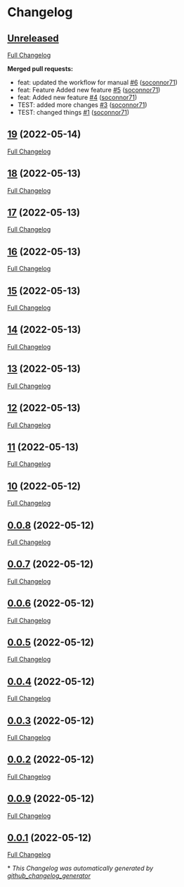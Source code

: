 # Changelog

## [Unreleased](https://github.com/soconnor71/testRepo/tree/HEAD)

[Full Changelog](https://github.com/soconnor71/testRepo/compare/19...HEAD)

**Merged pull requests:**

- feat: updated the workflow for manual [\#6](https://github.com/soconnor71/testRepo/pull/6) ([soconnor71](https://github.com/soconnor71))
- feat: Feature Added new feature [\#5](https://github.com/soconnor71/testRepo/pull/5) ([soconnor71](https://github.com/soconnor71))
- feat: Added new feature [\#4](https://github.com/soconnor71/testRepo/pull/4) ([soconnor71](https://github.com/soconnor71))
- TEST: added more changes [\#3](https://github.com/soconnor71/testRepo/pull/3) ([soconnor71](https://github.com/soconnor71))
- TEST: changed things [\#1](https://github.com/soconnor71/testRepo/pull/1) ([soconnor71](https://github.com/soconnor71))

## [19](https://github.com/soconnor71/testRepo/tree/19) (2022-05-14)

[Full Changelog](https://github.com/soconnor71/testRepo/compare/18...19)

## [18](https://github.com/soconnor71/testRepo/tree/18) (2022-05-13)

[Full Changelog](https://github.com/soconnor71/testRepo/compare/17...18)

## [17](https://github.com/soconnor71/testRepo/tree/17) (2022-05-13)

[Full Changelog](https://github.com/soconnor71/testRepo/compare/16...17)

## [16](https://github.com/soconnor71/testRepo/tree/16) (2022-05-13)

[Full Changelog](https://github.com/soconnor71/testRepo/compare/15...16)

## [15](https://github.com/soconnor71/testRepo/tree/15) (2022-05-13)

[Full Changelog](https://github.com/soconnor71/testRepo/compare/14...15)

## [14](https://github.com/soconnor71/testRepo/tree/14) (2022-05-13)

[Full Changelog](https://github.com/soconnor71/testRepo/compare/13...14)

## [13](https://github.com/soconnor71/testRepo/tree/13) (2022-05-13)

[Full Changelog](https://github.com/soconnor71/testRepo/compare/12...13)

## [12](https://github.com/soconnor71/testRepo/tree/12) (2022-05-13)

[Full Changelog](https://github.com/soconnor71/testRepo/compare/11...12)

## [11](https://github.com/soconnor71/testRepo/tree/11) (2022-05-13)

[Full Changelog](https://github.com/soconnor71/testRepo/compare/10...11)

## [10](https://github.com/soconnor71/testRepo/tree/10) (2022-05-12)

[Full Changelog](https://github.com/soconnor71/testRepo/compare/0.0.8...10)

## [0.0.8](https://github.com/soconnor71/testRepo/tree/0.0.8) (2022-05-12)

[Full Changelog](https://github.com/soconnor71/testRepo/compare/0.0.7...0.0.8)

## [0.0.7](https://github.com/soconnor71/testRepo/tree/0.0.7) (2022-05-12)

[Full Changelog](https://github.com/soconnor71/testRepo/compare/0.0.6...0.0.7)

## [0.0.6](https://github.com/soconnor71/testRepo/tree/0.0.6) (2022-05-12)

[Full Changelog](https://github.com/soconnor71/testRepo/compare/0.0.5...0.0.6)

## [0.0.5](https://github.com/soconnor71/testRepo/tree/0.0.5) (2022-05-12)

[Full Changelog](https://github.com/soconnor71/testRepo/compare/0.0.4...0.0.5)

## [0.0.4](https://github.com/soconnor71/testRepo/tree/0.0.4) (2022-05-12)

[Full Changelog](https://github.com/soconnor71/testRepo/compare/0.0.3...0.0.4)

## [0.0.3](https://github.com/soconnor71/testRepo/tree/0.0.3) (2022-05-12)

[Full Changelog](https://github.com/soconnor71/testRepo/compare/0.0.2...0.0.3)

## [0.0.2](https://github.com/soconnor71/testRepo/tree/0.0.2) (2022-05-12)

[Full Changelog](https://github.com/soconnor71/testRepo/compare/0.0.9...0.0.2)

## [0.0.9](https://github.com/soconnor71/testRepo/tree/0.0.9) (2022-05-12)

[Full Changelog](https://github.com/soconnor71/testRepo/compare/0.0.1...0.0.9)

## [0.0.1](https://github.com/soconnor71/testRepo/tree/0.0.1) (2022-05-12)

[Full Changelog](https://github.com/soconnor71/testRepo/compare/d47f707c2f0ff6cf71baaf4cdc315bcd524da5b7...0.0.1)



\* *This Changelog was automatically generated by [github_changelog_generator](https://github.com/github-changelog-generator/github-changelog-generator)*
